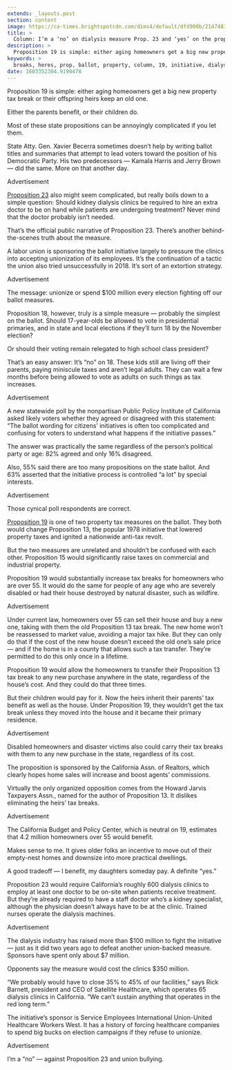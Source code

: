 ```yaml
--- 
extends: _layouts.post 
section: content 
image: https://ca-times.brightspotcdn.com/dims4/default/dfd900b/2147483647/strip/true/crop/2400x1260+0+170/resize/1200x630!/quality/90/?url=https%3A%2F%2Fcalifornia-times-brightspot.s3.amazonaws.com%2F0b%2Fad%2Fb35456504d809e6e6672e8b7e462%2Fla-photos-1staff-530871-me-0425-covid-19-patient-012.IK.jpg 
title: > 
  Column: I’m a ‘no’ on dialysis measure Prop. 23 and ‘yes’ on the property tax breaks in Prop. 19. Here’s why 
description: > 
  Proposition 19 is simple: either aging homeowners get a big new property tax break or their offspring heirs keep an old one.A labor union is sponsoring the ballot initiative largely to pressure the clinics into accepting unionization of its employees.Under Proposition 19, they wouldn’t get the tax break unless they moved into the house and it became their primary residence.A definite “yes.”Proposition 23 would require California’s roughly 600 dialysis clinics to employ at least one doctor to be on-site when patients receive treatment.“We probably would have to close 35% to 45% of our facilities,” says Rick Barnett, president and CEO of Satellite Healthcare, which operates 65 dialysis clinics in California. 
keywords: > 
  breaks, heres, prop, ballot, property, column, 19, initiative, dialysis, yes, state, im, tax, house, clinics, measure, homeowners, proposition 
date: 1603352304.9190478 
--- 
```

<div><p>Proposition 19 is simple: either aging homeowners get a big new property tax break or their offspring heirs keep an old one.</p><p>Either the parents benefit, or their children do.</p><p>Most of these state propositions can be annoyingly complicated if you let them.</p><p>State Atty. Gen. Xavier Becerra sometimes doesn&#8217;t help by writing ballot titles and summaries that attempt to lead voters toward the position of his Democratic Party. His two predecessors &#8212; Kamala Harris and Jerry Brown &#8212; did the same. More on that another day.</p><p class="google-dfp-ad-caption">Advertisement</p>
    <p id="google-addf86caa0-785c-46de-b123-1b13ad17964b" class="google-dfp-ad injected">
        <p class="google-dfp-ad-placeholder"></p>
    </p>
<p><a class="link" href="https://www.latimes.com/california/story/2020-10-20/california-dialysis-center-regulations-proposition-23" target="_blank">Proposition 23</a> also might seem complicated, but really boils down to a simple question: Should kidney dialysis clinics be required to hire an extra doctor to be on hand while patients are undergoing treatment? Never mind that the doctor probably isn&#8217;t needed.</p><p>That&#8217;s the official public narrative of Proposition 23. There&#8217;s another behind-the-scenes truth about the measure.</p><p>A labor union is sponsoring the ballot initiative largely to pressure the clinics into accepting unionization of its employees. It&#8217;s the continuation of a tactic the union also tried unsuccessfully in 2018. It&#8217;s sort of an extortion strategy.</p><p class="google-dfp-ad-caption">Advertisement</p>
    <p id="google-ad94570015-25f3-4c0a-a061-aacee8c0e891" class="google-dfp-ad injected">
        <p class="google-dfp-ad-placeholder"></p>
    </p>
<p></p><p id="nativo_1"></p><p>The message: unionize or spend $100 million every election fighting off our ballot measures.</p><p>Proposition 18, however, truly is a simple measure &#8212; probably the simplest on the ballot. Should 17-year-olds be allowed to vote in presidential primaries, and in state and local elections if they&#8217;ll turn 18 by the November election?</p><p>Or should their voting remain relegated to high school class president?</p><p>That&#8217;s an easy answer: It&#8217;s &#8220;no&#8221; on 18. These kids still are living off their parents, paying miniscule taxes and aren&#8217;t legal adults. They can wait a few months before being allowed to vote as adults on such things as tax increases.</p><p class="google-dfp-ad-caption">Advertisement</p>
    <p id="google-ad1931701d-d90b-4d18-a9e6-f39da6b3419c" class="google-dfp-ad injected">
        <p class="google-dfp-ad-placeholder"></p>
    </p>
<p>A new statewide poll by the nonpartisan Public Policy Institute of California asked likely voters whether they agreed or disagreed with this statement: &#8220;The ballot wording for citizens&#8217; initiatives is often too complicated and confusing for voters to understand what happens if the initiative passes.&#8221;</p><p>The answer was practically the same regardless of the person&#8217;s political party or age: 82% agreed and only 16% disagreed.</p><p>Also, 55% said there are too many propositions on the state ballot. And 63% asserted that the initiative process is controlled &#8220;a lot&#8221; by special interests.</p><p class="google-dfp-ad-caption">Advertisement</p>
    <p id="google-ada54cd62b-2b88-4c7d-be46-c69725b4af84" class="google-dfp-ad injected">
        <p class="google-dfp-ad-placeholder"></p>
    </p>
<p>Those cynical poll respondents are correct.</p><p><a class="link" href="https://www.latimes.com/homeless-housing/story/2020-10-19/proposition-19-property-tax-ballot-measure-explained-california" target="_blank">Proposition 19</a> is one of two property tax measures on the ballot. They both would change Proposition 13, the popular 1978 initiative that lowered property taxes and ignited a nationwide anti-tax revolt.</p><p>But the two measures are unrelated and shouldn&#8217;t be confused with each other. Proposition 15 would significantly raise taxes on commercial and industrial property.</p><p>Proposition 19 would substantially increase tax breaks for homeowners who are over 55. It would do the same for people of any age who are severely disabled or had their house destroyed by natural disaster, such as wildfire.</p><p class="google-dfp-ad-caption">Advertisement</p>
    <p id="google-adfb601799-a97a-40f0-b20e-0ca3dab4bd4e" class="google-dfp-ad injected">
        <p class="google-dfp-ad-placeholder"></p>
    </p>
<p></p><p>Under current law, homeowners over 55 can sell their house and buy a new one, taking with them the old Proposition 13 tax break. The new home won&#8217;t be reassessed to market value, avoiding a major tax hike. But they can only do that if the cost of the new house doesn&#8217;t exceed the old one&#8217;s sale price &#8212; and if the home is in a county that allows such a tax transfer. They&#8217;re permitted to do this only once in a lifetime.</p><p>Proposition 19 would allow the homeowners to transfer their Proposition 13 tax break to any new purchase anywhere in the state, regardless of the house&#8217;s cost. And they could do that three times.</p><p>But their children would pay for it. Now the heirs inherit their parents&#8217; tax benefit as well as the house. Under Proposition 19, they wouldn&#8217;t get the tax break unless they moved into the house and it became their primary residence.</p><p class="google-dfp-ad-caption">Advertisement</p>
    <p id="google-adf01639fb-7526-4449-af84-0dfa2b57eea0" class="google-dfp-ad injected">
        <p class="google-dfp-ad-placeholder"></p>
    </p>
<p>Disabled homeowners and disaster victims also could carry their tax breaks with them to any new purchase in the state, regardless of its cost.</p><p>The proposition is sponsored by the California Assn. of Realtors, which clearly hopes home sales will increase and boost agents&#8217; commissions.</p><p>Virtually the only organized opposition comes from the Howard Jarvis Taxpayers Assn., named for the author of Proposition 13. It dislikes eliminating the heirs&#8217; tax breaks.</p><p class="google-dfp-ad-caption">Advertisement</p>
    <p id="google-added83b8d-e8c0-451e-bd56-0ac6dec26994" class="google-dfp-ad injected">
        <p class="google-dfp-ad-placeholder"></p>
    </p>
<p>The California Budget and Policy Center, which is neutral on 19, estimates that 4.2 million homeowners over 55 would benefit.</p><p>Makes sense to me. It gives older folks an incentive to move out of their empty-nest homes and downsize into more practical dwellings.</p><p>A good tradeoff &#8212; I benefit, my daughters someday pay. A definite &#8220;yes.&#8221; </p><p>Proposition 23 would require California&#8217;s roughly 600 dialysis clinics to employ at least one doctor to be on-site when patients receive treatment. But they&#8217;re already required to have a staff doctor who&#8217;s a kidney specialist, although the physician doesn&#8217;t always have to be at the clinic. Trained nurses operate the dialysis machines.</p><p class="google-dfp-ad-caption">Advertisement</p>
    <p id="google-ad4ebf2c40-9e55-408a-83f0-d78bdeaae283" class="google-dfp-ad injected">
        <p class="google-dfp-ad-placeholder"></p>
    </p>
<p>The dialysis industry has raised more than $100 million to fight the initiative &#8212; just as it did two years ago to defeat another union-backed measure. Sponsors have spent only about $7 million.</p><p>Opponents say the measure would cost the clinics $350 million.</p><p>&#8220;We probably would have to close 35% to 45% of our facilities,&#8221; says Rick Barnett, president and CEO of Satellite Healthcare, which operates 65 dialysis clinics in California. &#8220;We can&#8217;t sustain anything that operates in the red long term.&#8221;</p><p>The initiative&#8217;s sponsor is Service Employees International Union-United Healthcare Workers West. It has a history of forcing healthcare companies to spend big bucks on election campaigns if they refuse to unionize.</p><p class="google-dfp-ad-caption">Advertisement</p>
    <p id="google-ad9c15dbaf-4b15-4b3d-9a26-bca2b83ce0fa" class="google-dfp-ad injected">
        <p class="google-dfp-ad-placeholder"></p>
    </p>
<p>I&#8217;m a &#8220;no&#8221; &#8212; against Proposition 23 and union bullying.</p></div>